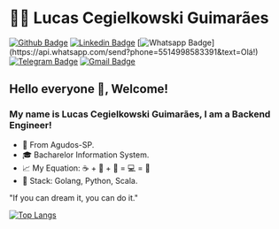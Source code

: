 # 👨‍🚀 Lucas Cegielkowski Guimarães

[![Github Badge](https://img.shields.io/badge/-Github-000?style=for-the-badge&logo=Github&logoColor=white&link=https://github.com/cegielkowski)](https://github.com/cegielkowski)
[![Linkedin Badge](https://img.shields.io/badge/-LinkedIn-blue?style=for-the-badge&logo=Linkedin&logoColor=white&link=https://www.linkedin.com/in/cegielkowski/)](https://www.linkedin.com/in/cegielkowski/)
[![Whatsapp Badge](https://img.shields.io/badge/-Whatsapp-4CA143?style=for-the-badge&labelColor=4CA143&logo=whatsapp&logoColor=white&link=https://api.whatsapp.com/send?phone=5514998583391&text=Olá!)](https://api.whatsapp.com/send?phone=5514998583391&text=Olá!)
[![Telegram Badge](https://img.shields.io/badge/-Telegram-1ca0f1?style=for-the-badge&labelColor=1ca0f1&logo=telegram&logoColor=white&link=https://t.me/Cegielkowski)](https://t.me/Cegielkowski)
[![Gmail Badge](https://img.shields.io/badge/-Gmail-c14438?style=for-the-badge&logo=Gmail&logoColor=white&link=mailto:cegielkowski.dev@gmail.com)](mailto:cegielkowski.dev@gmail.com)

## Hello everyone 👋, Welcome!

### My name is Lucas Cegielkowski Guimarães, I am a Backend Engineer!

- :round_pushpin: From Agudos-SP.
- 🎓 Bacharelor Information System.
- :chart_with_upwards_trend: My Equation: :coffee:  +  :musical_note:  +  :pizza:  =  💻  =  :purple_heart:
- 🚀 Stack: Golang, Python, Scala.
>
  "If you can dream it, you can do it."
>

[![Top Langs](https://github-readme-stats.vercel.app/api/top-langs/?username=cegielkowski&layout=compact&langs_count=7&theme=dracula)](https://github.com/Cegielkowski/github-readme-stats)
